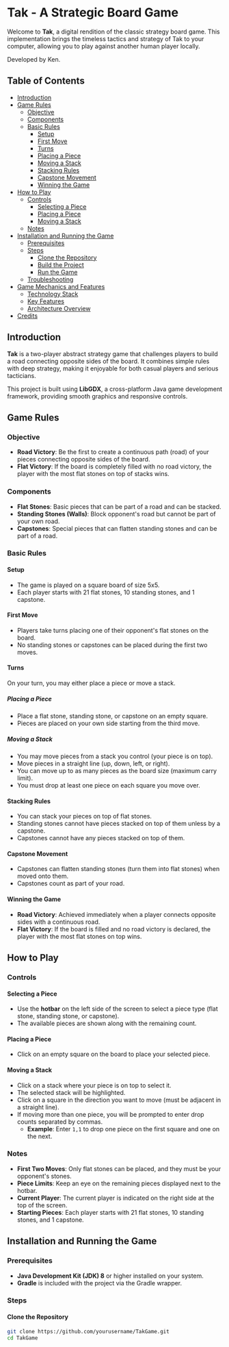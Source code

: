 # Tak - A Strategic Board Game

Welcome to **Tak**, a digital rendition of the classic strategy board game. This implementation brings the timeless tactics and strategy of Tak to your computer, allowing you to play against another human player locally.

Developed by Ken.

## Table of Contents

- [Introduction](#introduction)
- [Game Rules](#game-rules)
  - [Objective](#objective)
  - [Components](#components)
  - [Basic Rules](#basic-rules)
    - [Setup](#setup)
    - [First Move](#first-move)
    - [Turns](#turns)
    - [Placing a Piece](#placing-a-piece)
    - [Moving a Stack](#moving-a-stack)
    - [Stacking Rules](#stacking-rules)
    - [Capstone Movement](#capstone-movement)
    - [Winning the Game](#winning-the-game)
- [How to Play](#how-to-play)
  - [Controls](#controls)
    - [Selecting a Piece](#selecting-a-piece)
    - [Placing a Piece](#placing-a-piece-1)
    - [Moving a Stack](#moving-a-stack-1)
  - [Notes](#notes)
- [Installation and Running the Game](#installation-and-running-the-game)
  - [Prerequisites](#prerequisites)
  - [Steps](#steps)
    - [Clone the Repository](#clone-the-repository)
    - [Build the Project](#build-the-project)
    - [Run the Game](#run-the-game)
  - [Troubleshooting](#troubleshooting)
- [Game Mechanics and Features](#game-mechanics-and-features)
  - [Technology Stack](#technology-stack)
  - [Key Features](#key-features)
  - [Architecture Overview](#architecture-overview)
- [Credits](#credits)

## Introduction

**Tak** is a two-player abstract strategy game that challenges players to build a road connecting opposite sides of the board. It combines simple rules with deep strategy, making it enjoyable for both casual players and serious tacticians.

This project is built using **LibGDX**, a cross-platform Java game development framework, providing smooth graphics and responsive controls.

## Game Rules

### Objective

- **Road Victory**: Be the first to create a continuous path (road) of your pieces connecting opposite sides of the board.
- **Flat Victory**: If the board is completely filled with no road victory, the player with the most flat stones on top of stacks wins.

### Components

- **Flat Stones**: Basic pieces that can be part of a road and can be stacked.
- **Standing Stones (Walls)**: Block opponent's road but cannot be part of your own road.
- **Capstones**: Special pieces that can flatten standing stones and can be part of a road.

### Basic Rules

#### Setup

- The game is played on a square board of size 5x5.
- Each player starts with 21 flat stones, 10 standing stones, and 1 capstone.

#### First Move

- Players take turns placing one of their opponent's flat stones on the board.
- No standing stones or capstones can be placed during the first two moves.

#### Turns

On your turn, you may either place a piece or move a stack.

##### Placing a Piece

- Place a flat stone, standing stone, or capstone on an empty square.
- Pieces are placed on your own side starting from the third move.

##### Moving a Stack

- You may move pieces from a stack you control (your piece is on top).
- Move pieces in a straight line (up, down, left, or right).
- You can move up to as many pieces as the board size (maximum carry limit).
- You must drop at least one piece on each square you move over.

#### Stacking Rules

- You can stack your pieces on top of flat stones.
- Standing stones cannot have pieces stacked on top of them unless by a capstone.
- Capstones cannot have any pieces stacked on top of them.

#### Capstone Movement

- Capstones can flatten standing stones (turn them into flat stones) when moved onto them.
- Capstones count as part of your road.

#### Winning the Game

- **Road Victory**: Achieved immediately when a player connects opposite sides with a continuous road.
- **Flat Victory**: If the board is filled and no road victory is declared, the player with the most flat stones on top wins.

## How to Play

### Controls

#### Selecting a Piece

- Use the **hotbar** on the left side of the screen to select a piece type (flat stone, standing stone, or capstone).
- The available pieces are shown along with the remaining count.

#### Placing a Piece

- Click on an empty square on the board to place your selected piece.

#### Moving a Stack

- Click on a stack where your piece is on top to select it.
- The selected stack will be highlighted.
- Click on a square in the direction you want to move (must be adjacent in a straight line).
- If moving more than one piece, you will be prompted to enter drop counts separated by commas.
  - **Example**: Enter `1,1` to drop one piece on the first square and one on the next.

### Notes

- **First Two Moves**: Only flat stones can be placed, and they must be your opponent's stones.
- **Piece Limits**: Keep an eye on the remaining pieces displayed next to the hotbar.
- **Current Player**: The current player is indicated on the right side at the top of the screen.
- **Starting Pieces**: Each player starts with 21 flat stones, 10 standing stones, and 1 capstone.

## Installation and Running the Game

### Prerequisites

- **Java Development Kit (JDK) 8** or higher installed on your system.
- **Gradle** is included with the project via the Gradle wrapper.

### Steps

#### Clone the Repository

```bash
git clone https://github.com/yourusername/TakGame.git
cd TakGame
